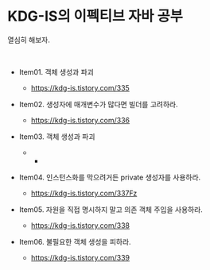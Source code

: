 # KDG-IS의 이펙티브 자바 공부
열심히 해보자.

<br />

- Item01. 객체 생성과 파괴
  - https://kdg-is.tistory.com/335

- Item02. 생성자에 매개변수가 많다면 빌더를 고려하라.
  - https://kdg-is.tistory.com/336

- Item03. 객체 생성과 파괴
  - -

- Item04. 인스턴스화를 막으려거든 private 생성자를 사용하라.
  - https://kdg-is.tistory.com/337Fz

- Item05. 자원을 직접 명시하지 말고 의존 객체 주입을 사용하라.
  - https://kdg-is.tistory.com/338

- Item06. 불필요한 객체 생성을 피하라.
  - https://kdg-is.tistory.com/339